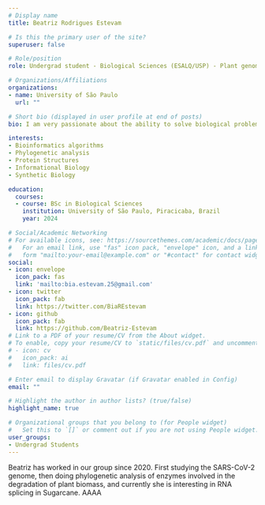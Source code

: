 ```yaml
---
# Display name
title: Beatriz Rodrigues Estevam

# Is this the primary user of the site?
superuser: false

# Role/position
role: Undergrad student - Biological Sciences (ESALQ/USP) - Plant genomics

# Organizations/Affiliations
organizations:
- name: University of São Paulo 
  url: ""

# Short bio (displayed in user profile at end of posts)
bio: I am very passionate about the ability to solve biological problems with bioinformatics.

interests:
- Bioinformatics algorithms
- Phylogenetic analysis
- Protein Structures 
- Informational Biology 
- Synthetic Biology

education:
  courses:
  - course: BSc in Biological Sciences
    institution: University of São Paulo, Piracicaba, Brazil
    year: 2024

# Social/Academic Networking
# For available icons, see: https://sourcethemes.com/academic/docs/page-builder/#icons
#   For an email link, use "fas" icon pack, "envelope" icon, and a link in the
#   form "mailto:your-email@example.com" or "#contact" for contact widget.
social:
- icon: envelope
  icon_pack: fas
  link: 'mailto:bia.estevam.25@gmail.com'
- icon: twitter
  icon_pack: fab
  link: https://twitter.com/BiaREstevam
- icon: github
  icon_pack: fab
  link: https://github.com/Beatriz-Estevam
# Link to a PDF of your resume/CV from the About widget.
# To enable, copy your resume/CV to `static/files/cv.pdf` and uncomment the lines below.
# - icon: cv
#   icon_pack: ai
#   link: files/cv.pdf

# Enter email to display Gravatar (if Gravatar enabled in Config)
email: ""

# Highlight the author in author lists? (true/false)
highlight_name: true

# Organizational groups that you belong to (for People widget)
#   Set this to `[]` or comment out if you are not using People widget.
user_groups:
- Undergrad Students
---
```


Beatriz has worked in our group since 2020. First studying the SARS-CoV-2 genome, then doing phylogenetic analysis of enzymes involved in the degradation of plant biomass, and currently she is interesting in RNA splicing in Sugarcane. AAAA
